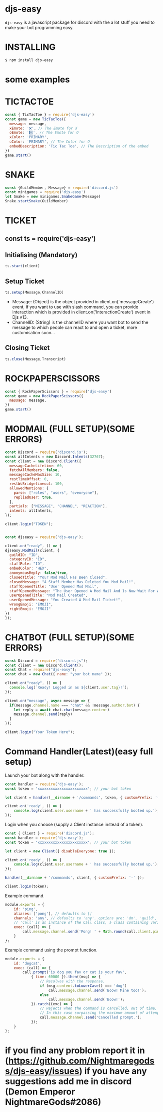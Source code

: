 # djs-easy
`djs-easy` is a javascript package for discord with the a lot stuff you need to make your bot programming easy.

# INSTALLING
```sh
$ npm install djs-easy
```

# some examples
 
# TICTACTOE

```js
const { TicTacToe } = require('djs-easy')
const game = new TicTacToe({
  message: message,
  xEmote: '❌', // The Emote for X
  oEmote: '0️⃣', // The Emote for O
  xColor: 'PRIMARY',
  oColor: 'PRIMARY', // The Color for O
  embedDescription: 'Tic Tac Toe', // The Description of the embed
})
game.start()
```

# SNAKE

```js
const {GuildMember, Message} = require('discord.js')
const minigames = require('djs-easy')
let Snake = new minigames.SnakeGame(Message)
Snake.startSnake(GuildMember)
```
# TICKET
## const ts = require('djs-easy')
## Initialising (Mandatory)
```js
ts.start(client)
```

## Setup Ticket
```js
ts.setup(Message,ChannelID)
```
- Message: (Object) is the object provided in client.on('messageCreate') event, if you want to use with slash command, you can provide Interaction which is provided in client.on('InteractionCreate') event in Djs v13.     
- ChannelID: (String) is the channelID where you want bot to send the message to which people can react to and open a ticket, more customisation soon... 

## Closing Ticket
```js
ts.close(Message,Transcript)
```

# ROCKPAPERSCISSORS

```js
const { RockPaperScissors } = require('djs-easy')
const game = new RockPaperScissors({
  message: message,
})
game.start()
```
# MODMAIL (FULL SETUP)(SOME ERRORS)
```js
const Discord = require('discord.js');
const allIntents = new Discord.Intents(32767);
const client = new Discord.Client({
  messageCacheLifetime: 60,
  fetchAllMembers: false,
  messageCacheMaxSize: 10,
  restTimeOffset: 0,
  restWsBridgetimeout: 100,
  allowedMentions: {
    parse: ["roles", "users", "eveoryone"],
    repliedUser: true,
  },
  partials: ["MESSAGE", "CHANNEL", "REACTION"],
  intents: allIntents,
});

client.login("TOKEN");


const djseasy = require('djs-easy');

client.on("ready", () => {
djseasy.ModMail(client, {
  guildID: "ID",
  categoryID: "ID",
  staffRole: "ID",
  embedColor: "HEX",
  anonymousReply: false/true,
  closedTitle: "Your Mod Mail Has Been Closed",
  closedMessage: "A Staff Member Has Deleted You Mod Mail!",
  staffOpenedTitle: "User Opened Mod Mail",
  staffOpenedMessage: "The User Opened A Mod Mail And Is Now Wait For A Reply!",
  userOpenedTitle: "Mod Mail Created",
  userOpenedMessage: "You Created A Mod Mail Ticket!",
  wrongEmoji: "EMOJI",
  rightEmoji: "EMOJI" 
})
});
```

# CHATBOT (FULL SETUP)(SOME ERRORS)
```js
const Discord = require("discord.js");
const client = new Discord.Client();
const Chat = require("djs-easy");
const chat = new Chat({ name: "your bot name" });

client.on("ready", () => {
  console.log(`Ready! Logged in as ${client.user.tag}!`);
});

client.on("message", async message => {
  if(message.channel.name === "chat" && !message.author.bot) {    
    let reply = await chat.chat(message.content)
    message.channel.send(reply)
  }
});

client.login("Your Token Here");
```

# Command Handler(Latest)(easy full setup)
Launch your bot along with the handler.
```js
const handler = require('djs-easy');
const token = 'xxxxxxxxxxxxxxxxxxxxxxx'; // your bot token

let client = handler(__dirname + '/commands', token, { customPrefix: '-', clientOptions: { disableEveryone: true } });

client.on('ready', () => {
	console.log(client.user.username + ' has successfully booted up.');
});
```
Login when you choose (supply a Client instance instead of a token).
```js
const { Client } = require('discord.js');
const handler = require('djs-easy');
const token = 'xxxxxxxxxxxxxxxxxxxxxxx'; // your bot token

let client = new Client({ disableEveryone: true });

client.on('ready', () => {
	console.log(client.user.username + ' has successfully booted up.');
});

handler(__dirname + '/commands', client, { customPrefix: '-' });

client.login(token);
```
Example command.
```js
module.exports = {
	id: 'ping',
	aliases: ['pong'], // defaults to []
	channels: 'any', // defaults to 'any'. options are: 'dm', 'guild', 'any'.
	// 'call' is an instance of the Call class, a class containing various properties and utility functions.
	exec: (call) => {
		call.message.channel.send('Pong! ' + Math.round(call.client.ping) + 'ms D-API delay.');
	}
};
```
Example command using the prompt function.
```js
module.exports = {
	id: 'dogcat',
	exec: (call) => {
		call.prompt('is dog you fav or cat is your fav',
			{ time: 60000 }).then((msg) => {
				// Resolves with the response.
				if (msg.content.toLowerCase() === 'dog')
					call.message.channel.send('Boow! Mine too!');
				else
					call.message.channel.send('Boow!');
			}).catch((exc) => {
				// Rejects when the command is cancelled, out of time, or surpasses the maximum amount of attempts.
				// In this case surpassing the maximum amount of attempts is impossible since there is no filter.
				call.message.channel.send('Cancelled prompt.');
			});
	}
};
```
# if you find any problom report it in (https://github.com/Nightmaregodss/djs-easy/issues)          if you have any suggestions add me in discord (Demon Emperor NightmareGods#2086)